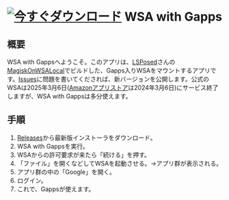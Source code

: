 # [![今すぐダウンロード](https://github.com/kamekuridaiya/WSA-with-Gapps-Japanese/assets/157256239/61a1e012-d71a-4bf0-a023-6f47b332df51)](https://github.com/kamekuridaiya/WSA-with-Gapps/releases "今すぐダウンロード") WSA with Gapps

## 概要
WSA with Gappsへようこそ。このアプリは、[LSPosed](https://github.com/LSPosed)さんの[MagiskOnWSALocal](https://github.com/LSPosed/MagiskOnWSALocal)でビルドした、Gapps入りWSAをマウントするアプリです。[Issues](https://github.com/kamekuridaiya/WSA-with-Gapps/issues)に問題を書いてくだされば、新バージョンを公開します。公式のWSAは2025年3月6日([Amazonアプリストア](https://apps.microsoft.com/detail/9njhk44ttksx?hl=ja-jp&gl=JP)は2024年3月6日)にサービス終了しますが、WSA with Gappsは多分使えます。

## 手順
1. [Releases](https://github.com/kamekuridaiya/WSA-with-Gapps/releases)から最新版インストーラをダウンロード。
2. WSA with Gappsを実行。
3. WSAからの許可要求が来たら「続ける」を押す。
4. 「ファイル」を開くなどしてWSAを起動させる。→アプリ群が表示される。
5. アプリ群の中の「Google」を開く。
6. ログイン。
7. これで、Gappsが使えます。
